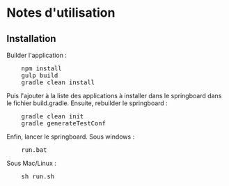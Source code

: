 # Notes d'utilisation

## Installation

Builder l'application :

<pre>
	npm install
	gulp build
	gradle clean install
</pre>

Puis l'ajouter à la liste des applications à installer dans le springboard dans le fichier build.gradle. Ensuite, rebuilder le springboard :

<pre>
	gradle clean init
	gradle generateTestConf
</pre>

Enfin, lancer le springboard. Sous windows :
<pre>
	run.bat
</pre>

Sous Mac/Linux :
<pre>
	sh run.sh
</pre>